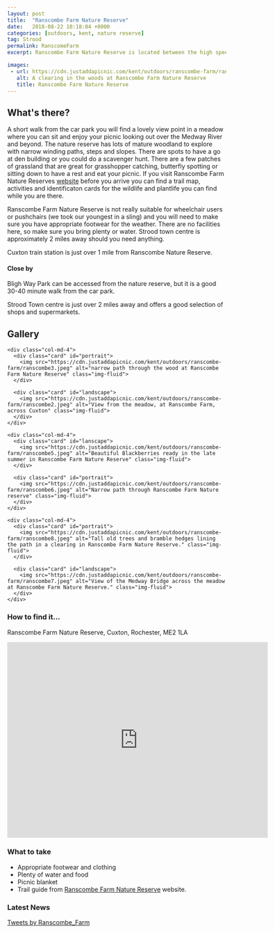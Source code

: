 ```yaml
---
layout: post
title:  "Ranscombe Farm Nature Reserve"
date:   2018-08-22 10:18:04 +0000
categories: [outdoors, kent, nature reserve]
tag: Strood
permalink: RanscomeFarm
excerpt: Ranscombe Farm Nature Reserve is located between the high speed railway line and Cuxton.  This piece of wild land holds ancient trees, meadows and adventures waiting to be had.

images: 
 - url: https://cdn.justaddapicnic.com/kent/outdoors/ranscombe-farm/ranscombe1.jpeg
   alt: A clearing in the woods at Ranscombe Farm Nature Reserve
   title: Ranscombe Farm Nature Reserve
---
```


## What's there?
A short walk from the car park you will find a lovely view point in a meadow where you can sit and enjoy your picnic looking out over the Medway River and beyond.  The nature reserve has lots of mature woodland to explore with narrow winding paths, steps and slopes. There are spots to have a go at den building or you could do a scavenger hunt.  There are a few patches of grassland that are great for grasshopper catching, butterfly spotting or sitting down to have a rest and eat your picnic.  If you visit Ranscombe Farm Nature Reserves [website](https://www.plantlife.org.uk/uk/nature-reserves-important-plant-areas/discover-ranscombe/explore-ranscombe) before you arrive you can find a trail map, activities and identificaton cards for the wildlife and plantlife you can find while you are there.

Ranscombe Farm Nature Reserve is not really suitable for wheelchair users or pushchairs (we took our youngest in a sling) and you will need to make sure you have appropriate footwear for the weather.  There are no facilities here, so make sure you bring plenty or water.  Strood town centre is approximately 2 miles away should you need anything.

Cuxton train station is just over 1 mile from Ranscombe Nature Reserve.

#### Close by

Bligh Way Park can be accessed from the nature reserve, but it is a good 30-40 minute walk from the car park.

Strood Town centre is just over 2 miles away and offers a good selection of shops and supermarkets.

## Gallery

<div class="container">

  <div class="row">

    <div class="col-md-4">
      <div class="card" id="portrait">
        <img src="https://cdn.justaddapicnic.com/kent/outdoors/ranscombe-farm/ranscombe3.jpeg" alt="narrow path through the wood at Ranscombe Farm Nature Reserve" class="img-fluid">
      </div>

      <div class="card" id="landscape">
        <img src="https://cdn.justaddapicnic.com/kent/outdoors/ranscombe-farm/ranscombe2.jpeg" alt="View from the meadow, at Ranscombe Farm, across Cuxton" class="img-fluid">
      </div>  
    </div>

    <div class="col-md-4">
      <div class="card" id="lanscape">
        <img src="https://cdn.justaddapicnic.com/kent/outdoors/ranscombe-farm/ranscombe5.jpeg" alt="Beautiful Blackberries ready in the late summer in Ranscombe Farm Nature Reserve" class="img-fluid">
      </div>

      <div class="card" id="portrait">
        <img src="https://cdn.justaddapicnic.com/kent/outdoors/ranscombe-farm/ranscombe6.jpeg" alt="Narrow path through Ranscombe Farm Nature reserve" class="img-fluid">
      </div>
    </div>

    <div class="col-md-4">
      <div class="card" id="portrait">
        <img src="https://cdn.justaddapicnic.com/kent/outdoors/ranscombe-farm/ranscombe8.jpeg" alt="Tall old trees and bramble hedges lining the path in a clearing in Ranscombe Farm Nature Reserve." class="img-fluid">
      </div>

      <div class="card" id="landscape">
        <img src="https://cdn.justaddapicnic.com/kent/outdoors/ranscombe-farm/ranscombe7.jpeg" alt="View of the Medway Bridge across the meadow at Ranscombe Farm Nature Reserve." class="img-fluid">
      </div>
    </div>

  </div>      
</div>


### How to find it...
Ranscombe Farm Nature Reserve, Cuxton, Rochester, ME2 1LA

<iframe src="https://www.google.com/maps/embed?pb=!1m18!1m12!1m3!1d9959.546766668254!2d0.4429869665532158!3d51.38676050962043!2m3!1f0!2f0!3f0!3m2!1i1024!2i768!4f13.1!3m3!1m2!1s0x47d8cb775f43a64f%3A0x4b0ceebd8ac21dd7!2sRanscombe+Farm+Nature+Reserve!5e0!3m2!1sen!2suk!4v1534931783855" width="600" height="450" frameborder="0" style="border:0" allowfullscreen></iframe>

### What to take
* Appropriate footwear and clothing
* Plenty of water and food
* Picnic blanket
* Trail guide from [Ranscombe Farm Nature Reserve](https://www.plantlife.org.uk/uk/nature-reserves-important-plant-areas/discover-ranscombe/explore-ranscombe) website.

### Latest News

<div class="container">
  <div class="row">
    <div class="col-md-6">
      <!-- Twitter plugin code -->
      <a class="twitter-timeline" data-width="500" data-height="500" href="https://twitter.com/Ranscombe_Farm?ref_src=twsrc%5Etfw">Tweets by Ranscombe_Farm</a> <script async src="https://platform.twitter.com/widgets.js" charset="utf-8"></script>
    </div>
  

  </div>
</div>
